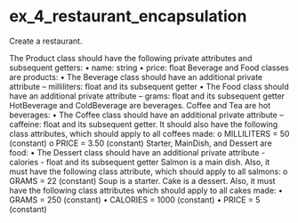 # ex_4_restaurant_encapsulation

Create a restaurant.

The Product class should have the following private attributes and subsequent getters:
•	name: string
•	price: float
Beverage and Food classes are products:
•	The Beverage class should have an additional private attribute – milliliters: float and its subsequent getter
•	The Food class should have an additional private attribute – grams: float and its subsequent getter
HotBeverage and ColdBeverage are beverages.
Coffee and Tea are hot beverages:
•	The Coffee class should have an additional private attribute – caffeine: float and its subsequent getter. It should also have the following class attributes, which should apply to all coffees made:
o	MILLILITERS = 50 (constant)
o	PRICE = 3.50 (constant)
Starter, MainDish, and Dessert are food: 
•	The Dessert class should have an additional private attribute - calories - float and its subsequent getter
 Salmon is a main dish. Also, it must have the following class attribute, which should apply to all salmons:
o	GRAMS = 22 (constant)
Soup is a starter.
Cake is a dessert. Also, it must have the following class attributes which should apply to all cakes made:
•	GRAMS = 250 (constant)
•	CALORIES = 1000 (constant)
•	PRICE = 5 (constant)


